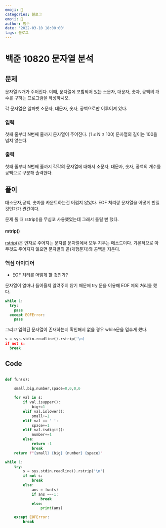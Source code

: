```yaml
---
emoji: 🏃
categories: 블로그
emoji: 🏃
author: 범수
date: '2022-03-10 18:00:00'
tags: 블로그
---
```

<!-- 
튜토리얼, 하우 투 가이드, 설명 ,레퍼런스 
https://documentation.divio.com/tutorials/
-->

# 백준 10820 문자열 분석
## 문제

문자열 N개가 주어진다. 이때, 문자열에 포함되어 있는 소문자, 대문자, 숫자, 공백의 개수를 구하는 프로그램을 작성하시오.

각 문자열은 알파벳 소문자, 대문자, 숫자, 공백으로만 이루어져 있다.

### 입력

첫째 줄부터 N번째 줄까지 문자열이 주어진다. (1 ≤ N ≤ 100) 문자열의 길이는 100을 넘지 않는다.

### 출력

첫째 줄부터 N번째 줄까지 각각의 문자열에 대해서 소문자, 대문자, 숫자, 공백의 개수를 공백으로 구분해 출력한다.

## 풀이

대소문자,공백, 숫자를 카운트하는건 어렵지 않았다. EOF 처리랑 문자열을 어떻게 만질것인가가 관건이다.

문제 풀 때 rstrip()을 무심코 사용했었는데 그래서 틀릴 뻔 했다.

#### rstrip()

[rstrip()](https://www.w3schools.com/python/ref_string_rstrip.asp)은 인자로 주어지는 문자를 문자열에서 모두 지우는 메소드이다.
기본적으로 아무것도 주어지지 않으면 문자열의 끝(개행문자)와 공백을 지운다.

### 핵심 아이디어

* EOF 처리를 어떻게 할 것인가?

문자열이 얼마나 들어올지 알려주지 않기 때문에 try 문을 이용해 EOF 예외 처리를 했다.

```python
while 1:
  try:
    pass
  except EOFError:
    pass
```

그리고 입력된 문자열이 존재하는지 확인해서 없을 경우 while문을 멈추게 했다.

```python
s = sys.stdin.readline().rstrip('\n)
if not s:
  break
```

## Code

```python

def fun(s):
    
    small,big,number,space=0,0,0,0

    for val in s:
        if val.isupper():
            big+=1
        elif val.islower():
            small+=1
        elif val == ' ':
            space+=1
        elif val.isdigit():
            number+=1
        else:
            return -1
            break
    return f"{small} {big} {number} {space}"

while 1:
    try:
        s = sys.stdin.readline().rstrip('\n')
        if not s:
            break
        else:
            ans = fun(s)
            if ans ==-1:
                break
            else:
                print(ans)

    except EOFError:
        break
```